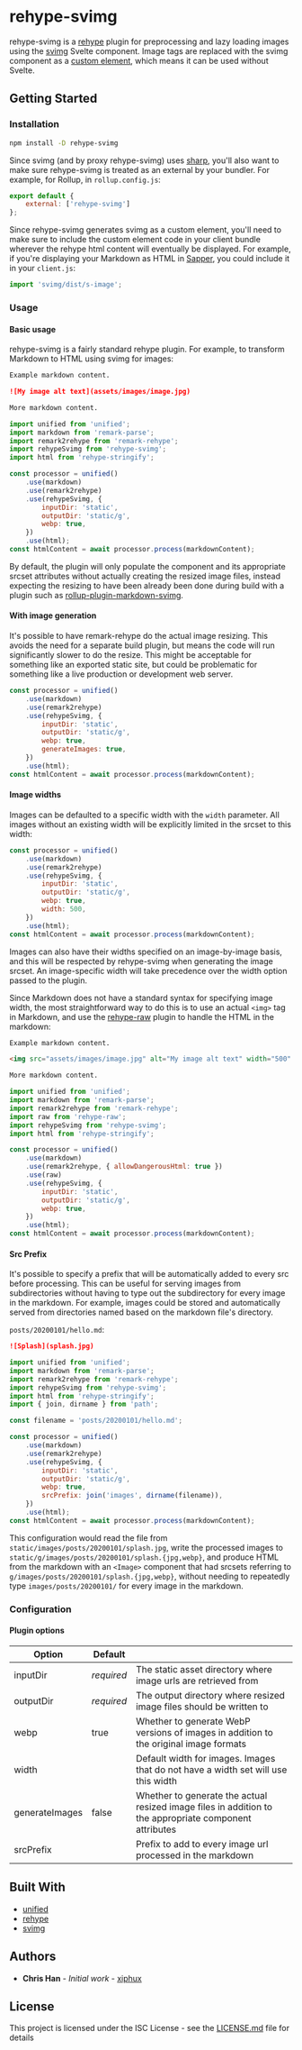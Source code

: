 # rehype-svimg

rehype-svimg is a [rehype](https://github.com/rehypejs/rehype) plugin for preprocessing and lazy loading images using the [svimg](https://github.com/xiphux/svimg) Svelte component. Image tags are replaced with the svimg component as a [custom element](https://developer.mozilla.org/en-US/docs/Web/Web_Components/Using_custom_elements), which means it can be used without Svelte.

## Getting Started

### Installation

```bash
npm install -D rehype-svimg
```

Since svimg (and by proxy rehype-svimg) uses [sharp](https://sharp.pixelplumbing.com), you'll also want to make sure rehype-svimg is treated as an external by your bundler. For example, for Rollup, in `rollup.config.js`:

```js
export default {
    external: ['rehype-svimg']
};
```

Since rehype-svimg generates svimg as a custom element, you'll need to make sure to include the custom element code in your client bundle wherever the rehype html content will eventually be displayed. For example, if you're displaying your Markdown as HTML in [Sapper](https://sapper.svelte.dev), you could include it in your `client.js`:

```js
import 'svimg/dist/s-image';
```

### Usage

#### Basic usage

rehype-svimg is a fairly standard rehype plugin. For example, to transform Markdown to HTML using svimg for images:

```markdown
Example markdown content.

![My image alt text](assets/images/image.jpg)

More markdown content.
```

```js
import unified from 'unified';
import markdown from 'remark-parse';
import remark2rehype from 'remark-rehype';
import rehypeSvimg from 'rehype-svimg';
import html from 'rehype-stringify';

const processor = unified()
    .use(markdown)
    .use(remark2rehype)
    .use(rehypeSvimg, {
        inputDir: 'static',
        outputDir: 'static/g',
        webp: true,
    })
    .use(html);
const htmlContent = await processor.process(markdownContent);
```

By default, the plugin will only populate the component and its appropriate srcset attributes without actually creating the resized image files, instead expecting the resizing to have been already been done during build with a plugin such as [rollup-plugin-markdown-svimg](https://github.com/xiphux/rollup-plugin-markdown-svimg).

#### With image generation

It's possible to have remark-rehype do the actual image resizing. This avoids the need for a separate build plugin, but means the code will run significantly slower to do the resize. This might be acceptable for something like an exported static site, but could be problematic for something like a live production or development web server.

```js
const processor = unified()
    .use(markdown)
    .use(remark2rehype)
    .use(rehypeSvimg, {
        inputDir: 'static',
        outputDir: 'static/g',
        webp: true,
        generateImages: true,
    })
    .use(html);
const htmlContent = await processor.process(markdownContent);
```

#### Image widths

Images can be defaulted to a specific width with the `width` parameter. All images without an existing width will be explicitly limited in the srcset to this width:

```js
const processor = unified()
    .use(markdown)
    .use(remark2rehype)
    .use(rehypeSvimg, {
        inputDir: 'static',
        outputDir: 'static/g',
        webp: true,
        width: 500,
    })
    .use(html);
const htmlContent = await processor.process(markdownContent);
```

Images can also have their widths specified on an image-by-image basis, and this will be respected by rehype-svimg when generating the image srcset. An image-specific width will take precedence over the width option passed to the plugin.

Since Markdown does not have a standard syntax for specifying image width, the most straightforward way to do this is to use an actual `<img>` tag in Markdown, and use the [rehype-raw](https://github.com/rehypejs/rehype-raw) plugin to handle the HTML in the markdown:

```markdown
Example markdown content.

<img src="assets/images/image.jpg" alt="My image alt text" width="500" />

More markdown content.
```

```js
import unified from 'unified';
import markdown from 'remark-parse';
import remark2rehype from 'remark-rehype';
import raw from 'rehype-raw';
import rehypeSvimg from 'rehype-svimg';
import html from 'rehype-stringify';

const processor = unified()
    .use(markdown)
    .use(remark2rehype, { allowDangerousHtml: true })
    .use(raw)
    .use(rehypeSvimg, {
        inputDir: 'static',
        outputDir: 'static/g',
        webp: true,
    })
    .use(html);
const htmlContent = await processor.process(markdownContent);
```

#### Src Prefix

It's possible to specify a prefix that will be automatically added to every src before processing. This can be useful for serving images from subdirectories without having to type out the subdirectory for every image in the markdown. For example, images could be stored and automatically served from directories named based on the markdown file's directory.

`posts/20200101/hello.md`:
```markdown
![Splash](splash.jpg)
```

```js
import unified from 'unified';
import markdown from 'remark-parse';
import remark2rehype from 'remark-rehype';
import rehypeSvimg from 'rehype-svimg';
import html from 'rehype-stringify';
import { join, dirname } from 'path';

const filename = 'posts/20200101/hello.md';

const processor = unified()
    .use(markdown)
    .use(remark2rehype)
    .use(rehypeSvimg, {
        inputDir: 'static',
        outputDir: 'static/g',
        webp: true,
        srcPrefix: join('images', dirname(filename)),
    })
    .use(html);
const htmlContent = await processor.process(markdownContent);
```

This configuration would read the file from `static/images/posts/20200101/splash.jpg`, write the processed images to `static/g/images/posts/20200101/splash.{jpg,webp}`, and produce HTML from the markdown with an `<Image>` component that had srcsets referring to `g/images/posts/20200101/splash.{jpg,webp}`, without needing to repeatedly type `images/posts/20200101/` for every image in the markdown. 


### Configuration

#### Plugin options

| Option         | Default    |           |
| -------------- | ---------- | --------- |
| inputDir       | *required* | The static asset directory where image urls are retrieved from |
| outputDir      | *required* | The output directory where resized image files should be written to |
| webp           | true       | Whether to generate WebP versions of images in addition to the original image formats |
| width          |            | Default width for images. Images that do not have a width set will use this width |
| generateImages | false      | Whether to generate the actual resized image files in addition to the appropriate component attributes |
| srcPrefix      |            | Prefix to add to every image url processed in the markdown |

## Built With

* [unified](https://unifiedjs.com)
* [rehype](https://github.com/rehypejs/rehype)
* [svimg](https://github.com/xiphux/svimg)

## Authors

* **Chris Han** - *Initial work* - [xiphux](https://github.com/xiphux)

## License

This project is licensed under the ISC License - see the [LICENSE.md](LICENSE.md) file for details
